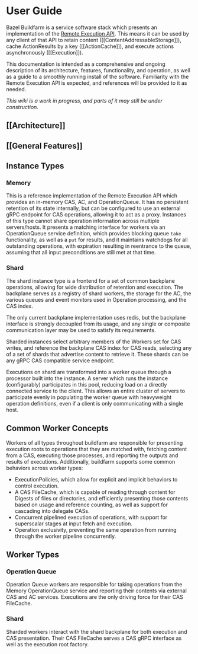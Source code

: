 # User Guide

Bazel Buildfarm is a service software stack which presents an implementation of the [Remote Execution API](https://github.com/bazelbuild/remote-apis). This means it can be used by any client of that API to retain content ([[ContentAddressableStorage]]), cache ActionResults by a key ([[ActionCache]]), and execute actions asynchronously ([[Execution]]).

This documentation is intended as a comprehensive and ongoing description of its architecture, features, functionality, and operation, as well as a guide to a smoothly running install of the software. Familiarity with the Remote Execution API is expected, and references will be provided to it as needed.

_This wiki is a work in progress, and parts of it may still be under construction._

## [[Architecture]]

## [[General Features]]

## Instance Types

### Memory

This is a reference implementation of the Remote Execution API which provides an in-memory CAS, AC, and OperationQueue. It has no persistent retention of its state internally, but can be configured to use an external gRPC endpoint for CAS operations, allowing it to act as a proxy. Instances of this type cannot share operation information across multiple servers/hosts. It presents a matching interface for workers via an OperationQueue service definition, which provides blocking queue `take` functionality, as well as a `put` for results, and it maintains watchdogs for all outstanding operations, with expiration resulting in reentrance to the queue, assuming that all input preconditions are still met at that time.

### Shard

The shard instance type is a frontend for a set of common backplane operations, allowing for wide distribution of retention and execution. The backplane serves as a registry of shard workers, the storage for the AC, the various queues and event monitors used in Operation processing, and the CAS index.

The only current backplane implementation uses redis, but the backplane interface is strongly decoupled from its usage, and any single or composite communication layer may be used to satisfy its requirements.

Sharded instances select arbitrary members of the Workers set for CAS writes, and reference the backplane CAS index for CAS reads, selecting any of a set of shards that advertise content to retrieve it. These shards can be any gRPC CAS compatible service endpoint.

Executions on shard are transformed into a worker queue through a processor built into the instance. A server which runs the instance (configurably) participates in this pool, reducing load on a directly connected service to the client. This allows an entire cluster of servers to participate evenly in populating the worker queue with heavyweight operation definitions, even if a client is only communicating with a single host.

## Common Worker Concepts

Workers of all types throughout buildfarm are responsible for presenting execution roots to operations that they are matched with, fetching content from a CAS, executing those processes, and reporting the outputs and results of executions. Additionally, buildfarm supports some common behaviors across worker types:

* ExecutionPolicies, which allow for explicit and implicit behaviors to control execution.
* A CAS FileCache, which is capable of reading through content for Digests of files or directories, and efficiently presenting those contents based on usage and reference counting, as well as support for cascading into delegate CASs.
* Concurrent pipelined execution of operations, with support for superscalar stages at input fetch and execution.
* Operation exclusivity, preventing the same operation from running through the worker pipeline concurrently.

## Worker Types

### Operation Queue

Operation Queue workers are responsible for taking operations from the Memory OperationQueue service and reporting their contents via external CAS and AC services. Executions are the only driving force for their CAS FileCache.

### Shard

Sharded workers interact with the shard backplane for both execution and CAS presentation. Their CAS FileCache serves a CAS gRPC interface as well as the execution root factory.